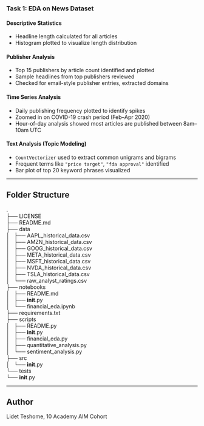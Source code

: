 ### Task 1: EDA on News Dataset

#### Descriptive Statistics
- Headline length calculated for all articles  
- Histogram plotted to visualize length distribution  

#### Publisher Analysis
- Top 15 publishers by article count identified and plotted  
- Sample headlines from top publishers reviewed  
- Checked for email-style publisher entries, extracted domains  

#### Time Series Analysis
- Daily publishing frequency plotted to identify spikes  
- Zoomed in on COVID-19 crash period (Feb–Apr 2020)  
- Hour-of-day analysis showed most articles are published between 8am–10am UTC  

#### Text Analysis (Topic Modeling)
- `CountVectorizer` used to extract common unigrams and bigrams  
- Frequent terms like `"price target"`, `"fda approval"` identified  
- Bar plot of top 20 keyword phrases visualized  

---

## Folder Structure

. <br>
├── LICENSE <br>
├── README.md <br>
├── data <br>
│   ├── AAPL_historical_data.csv <br>
│   ├── AMZN_historical_data.csv <br>
│   ├── GOOG_historical_data.csv <br>
│   ├── META_historical_data.csv <br>
│   ├── MSFT_historical_data.csv <br>
│   ├── NVDA_historical_data.csv <br>
│   ├── TSLA_historical_data.csv <br>
│   └── raw_analyst_ratings.csv <br>
├── notebooks <br>
│   ├── README.md <br>
│   ├── __init__.py <br>
│   └── financial_eda.ipynb <br>
├── requirements.txt <br>
├── scripts <br>
│   ├── README.py <br>
│   ├── __init__.py <br>
│   ├── financial_eda.py <br>
│   ├── quantitative_analysis.py <br>
│   └── sentiment_analysis.py <br>
├── src <br>
│   └── __init__.py <br>
└── tests <br>
    └── __init__.py <br>

---


## Author

Lidet Teshome, 10 Academy AIM Cohort